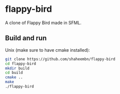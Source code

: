 # flappy-bird
A clone of Flappy Bird made in SFML.

## Build and run
Unix (make sure to have cmake installed):
```bash
git clone https://github.com/shaheembn/flappy-bird
cd flappy-bird
mkdir build
cd build
cmake ..
make
./flappy-bird
```
